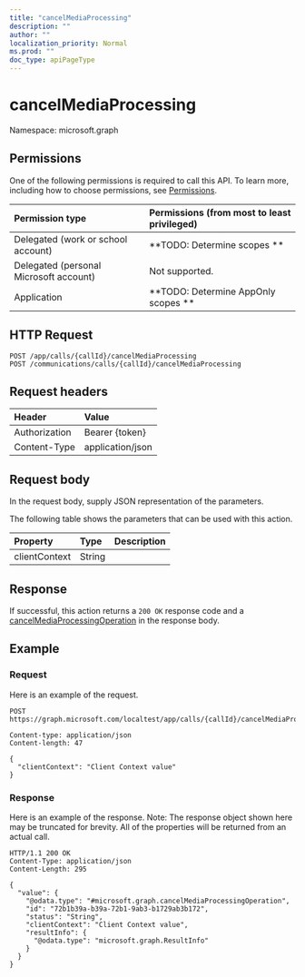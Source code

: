 ```yaml
---
title: "cancelMediaProcessing"
description: ""
author: ""
localization_priority: Normal
ms.prod: ""
doc_type: apiPageType
---
```


# cancelMediaProcessing

Namespace: microsoft.graph



## Permissions
One of the following permissions is required to call this API. To learn more, including how to choose permissions, see [Permissions](/concepts/permissions-reference.md).

|Permission type|Permissions (from most to least privileged)|
|:---|:---|
|Delegated (work or school account)|**TODO: Determine scopes **|
|Delegated (personal Microsoft account)|Not supported.|
|Application|**TODO: Determine AppOnly scopes **|

## HTTP Request
<!-- {
  "blockType": "ignored"
}
-->
``` http
POST /app/calls/{callId}/cancelMediaProcessing
POST /communications/calls/{callId}/cancelMediaProcessing
```

## Request headers
|Header|Value|
|:---|:---|
|Authorization|Bearer {token}|
|Content-Type|application/json|

## Request body
In the request body, supply JSON representation of the parameters.

The following table shows the parameters that can be used with this action.

|Property|Type|Description|
|:---|:---|:---|
|clientContext|String||



## Response
If successful, this action returns a `200 OK` response code and a [cancelMediaProcessingOperation](../resources/cancelmediaprocessingoperation.md) in the response body.

## Example

### Request
Here is an example of the request.
<!-- {
  "blockType": "request",
  "name": "call_cancelmediaprocessing"
}
-->
``` http
POST https://graph.microsoft.com/localtest/app/calls/{callId}/cancelMediaProcessing

Content-type: application/json
Content-length: 47

{
  "clientContext": "Client Context value"
}
```

### Response
Here is an example of the response. Note: The response object shown here may be truncated for brevity. All of the properties will be returned from an actual call.
<!-- {
  "blockType": "response",
  "truncated": true,
  "@odata.type": "microsoft.graph.cancelmediaprocessingoperation"
}
-->
``` http
HTTP/1.1 200 OK
Content-Type: application/json
Content-Length: 295

{
  "value": {
    "@odata.type": "#microsoft.graph.cancelMediaProcessingOperation",
    "id": "72b1b39a-b39a-72b1-9ab3-b1729ab3b172",
    "status": "String",
    "clientContext": "Client Context value",
    "resultInfo": {
      "@odata.type": "microsoft.graph.ResultInfo"
    }
  }
}
```

